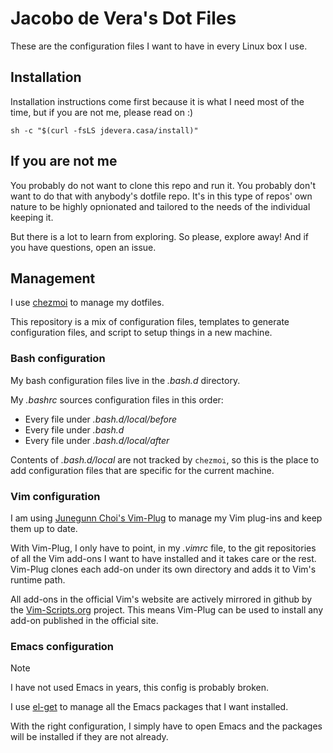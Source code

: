 # Jacobo de Vera's Dot Files

These are the configuration files I want to have in every Linux box I use.

## Installation

Installation instructions come first because it is what I need most of the
time, but if you are not me, please read on :) 

    sh -c "$(curl -fsLS jdevera.casa/install)"

## If you are not me

You probably do not want to clone this repo and run it. You probably don't want
to do that with anybody's dotfile repo. It's in this type of repos' own nature
to be highly opnionated and tailored to the needs of the individual keeping it.

But there is a lot to learn from exploring. So please, explore away! And if you
have questions, open an issue.

## Management

I use [chezmoi](https://www.chezmoi.io/) to manage my dotfiles.

This repository is a mix of configuration files, templates to generate
configuration files, and script to setup things in a new machine.


### Bash configuration

My bash configuration files live in the _.bash.d_ directory.

My _.bashrc_ sources configuration files in this order:

 * Every file under _.bash.d/local/before_
 * Every file under _.bash.d_
 * Every file under _.bash.d/local/after_

Contents of _.bash.d/local_ are not tracked by `chezmoi`, so this is the place to
add configuration files that are specific for the current machine.

### Vim configuration

I am using [Junegunn Choi's Vim-Plug](https://github.com/junegunn/vim-plug) to
manage my Vim plug-ins and keep them up to date.

With Vim-Plug, I only have to point, in my _.vimrc_ file, to the git
repositories of all the Vim add-ons I want to have installed and it takes care
or the rest. Vim-Plug clones each add-on under its own directory and adds it
to Vim's runtime path.

All add-ons in the official Vim's website are actively mirrored in github by
the [Vim-Scripts.org](http://vim-scripts.org/) project. This means Vim-Plug
can be used to install any add-on published in the official site.

### Emacs configuration

> [!NOTE]
> I have not used Emacs in years, this config is probably broken.

I use [el-get](https://github.com/dimitri/el-get) to manage all the Emacs
packages that I want installed.

With the right configuration, I simply have to open Emacs and the packages
will be installed if they are not already.

<!--
vim:linebreak:textwidth=78:spell:
-->
